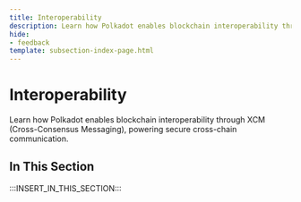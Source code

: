 ```yaml
---
title: Interoperability
description: Learn how Polkadot enables blockchain interoperability through XCM (Cross-Consensus Messaging), powering secure cross-chain communication.
hide: 
- feedback
template: subsection-index-page.html
---
```


# Interoperability

Learn how Polkadot enables blockchain interoperability through XCM (Cross-Consensus Messaging), powering secure cross-chain communication.

## In This Section

:::INSERT_IN_THIS_SECTION:::